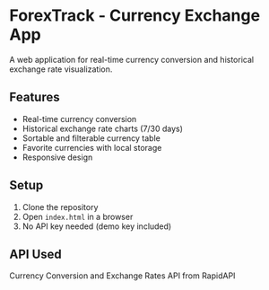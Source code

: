 # ForexTrack - Currency Exchange App

A web application for real-time currency conversion and historical exchange rate visualization.

## Features

- Real-time currency conversion
- Historical exchange rate charts (7/30 days)
- Sortable and filterable currency table
- Favorite currencies with local storage
- Responsive design

## Setup

1. Clone the repository
2. Open `index.html` in a browser
3. No API key needed (demo key included)

## API Used

Currency Conversion and Exchange Rates API from RapidAPI

